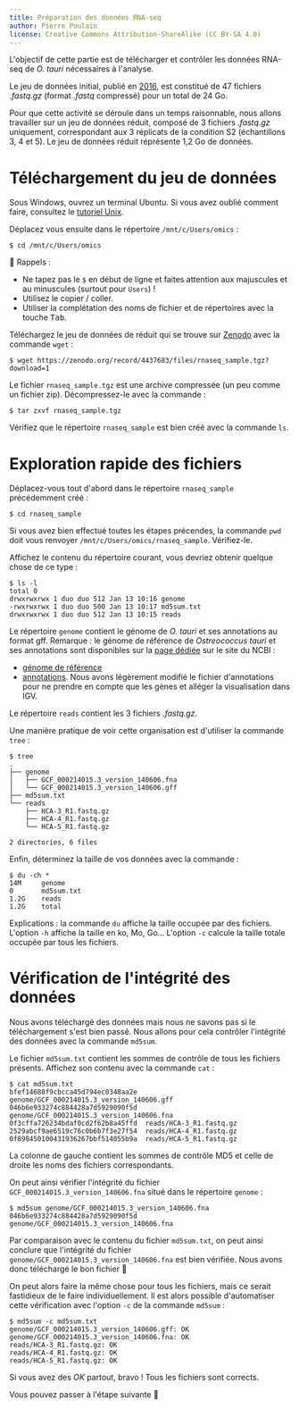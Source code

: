 ```yaml
---
title: Préparation des données RNA-seq
author: Pierre Poulain
license: Creative Commons Attribution-ShareAlike (CC BY-SA 4.0)
---
```


L'objectif de cette partie est de télécharger et contrôler les données RNA-seq de *O. tauri* nécessaires à l'analyse.

Le jeu de données initial, publié en [2016](https://bmcgenomics.biomedcentral.com/articles/10.1186/s12864-016-2666-6), est constitué de 47 fichiers *.fastq.gz* (format *.fastq* compressé) pour un total de 24 Go.

Pour que cette activité se déroule dans un temps raisonnable, nous allons travailler sur un jeu de données réduit, composé de 3 fichiers *.fastq.gz* uniquement, correspondant aux 3 réplicats de la condition S2 (échantillons 3, 4 et 5). Le jeu de données réduit réprésente 1,2 Go de données.

# Téléchargement du jeu de données

Sous Windows, ouvrez un terminal Ubuntu. Si vous avez oublié comment faire, consultez le [tutoriel Unix](https://omics-school.github.io/unix-tutorial/tutoriel/README).

Déplacez vous ensuite dans le répertoire `/mnt/c/Users/omics` :

```
$ cd /mnt/c/Users/omics
```

🔔 Rappels : 

- Ne tapez pas le `$` en début de ligne et faites attention aux majuscules et au minuscules (surtout pour `Users`) !
- Utilisez le copier / coller.
- Utiliser la complétation des noms de fichier et de répertoires avec la touche <kbd>Tab</kbd>.

Téléchargez le jeu de données de réduit qui se trouve sur [Zenodo](https://zenodo.org/record/4437683) avec la commande `wget` :

```
$ wget https://zenodo.org/record/4437683/files/rnaseq_sample.tgz?download=1
```

Le fichier `rnaseq_sample.tgz` est une archive compressée (un peu comme un fichier zip). Décompressez-le avec la commande :
```
$ tar zxvf rnaseq_sample.tgz
```

Vérifiez que le répertoire `rnaseq_sample` est bien créé avec la commande `ls`.

# Exploration rapide des fichiers

Déplacez-vous tout d'abord dans le répertoire `rnaseq_sample` précédemment créé :
```
$ cd rnaseq_sample
```

Si vous avez bien effectué toutes les étapes précendes, la commande `pwd` doit vous renvoyer `/mnt/c/Users/omics/rnaseq_sample`. Vérifiez-le.

Affichez le contenu du répertoire courant, vous devriez obtenir quelque chose de ce type :

```
$ ls -l
total 0
drwxrwxrwx 1 duo duo 512 Jan 13 10:16 genome
-rwxrwxrwx 1 duo duo 500 Jan 13 10:17 md5sum.txt
drwxrwxrwx 1 duo duo 512 Jan 13 10:15 reads
```

Le répertoire `genome` contient le génome de *O. tauri* et ses annotations au format gff. Remarque : le génome de référence de *Ostreococcus tauri* et ses annotations sont disponibles sur la [page dédiée](https://www.ncbi.nlm.nih.gov/genome/373?genome_assembly_id=352933) sur le site du NCBI :
- [génome de référence](ftp://ftp.ncbi.nlm.nih.gov/genomes/all/GCF/000/214/015/GCF_000214015.3_version_140606/GCF_000214015.3_version_140606_genomic.fna.gz)
- [annotations](ftp://ftp.ncbi.nlm.nih.gov/genomes/all/GCF/000/214/015/GCF_000214015.3_version_140606/GCF_000214015.3_version_140606_genomic.gff.gz). Nous avons légèrement modifié le fichier d'annotations pour ne prendre en compte que les gènes et alléger la visualisation dans IGV.

Le répertoire `reads` contient les 3 fichiers *.fastq.gz*.

Une manière pratique de voir cette organisation est d'utiliser la commande `tree` :

```
$ tree
.
├── genome
│   ├── GCF_000214015.3_version_140606.fna
│   └── GCF_000214015.3_version_140606.gff
├── md5sum.txt
└── reads
    ├── HCA-3_R1.fastq.gz
    ├── HCA-4_R1.fastq.gz
    └── HCA-5_R1.fastq.gz

2 directories, 6 files
```

Enfin, déterminez la taille de vos données avec la commande :
```
$ du -ch *
14M     genome
0       md5sum.txt
1.2G    reads
1.2G    total
```

Explications : la commande `du` affiche la taille occupée par des fichiers. L'option `-h` affiche la taille en ko, Mo, Go... L'option `-c` calcule la taille totale occupée par tous les fichiers.


# Vérification de l'intégrité des données

Nous avons téléchargé des données mais nous ne savons pas si le téléchargement s'est bien passé. Nous allons pour cela contrôler l'intégrité des données avec la commande `md5sum`.

Le fichier `md5sum.txt` contient les sommes de contrôle de tous les fichiers présents. Affichez son contenu avec la commande `cat` :

```
$ cat md5sum.txt
bfef14688f9cbcca45d794ec0348aa2e  genome/GCF_000214015.3_version_140606.gff
046b6e933274c884428a7d5929090f5d  genome/GCF_000214015.3_version_140606.fna
0f3cffa726234bdaf0cd2f62b8a45ffd  reads/HCA-3_R1.fastq.gz
2529abcf9ae6519c76c0b6b7f3e27f54  reads/HCA-4_R1.fastq.gz
0f898450100431936267bbf514055b9a  reads/HCA-5_R1.fastq.gz
```

La colonne de gauche contient les sommes de contrôle MD5 et celle de droite les noms des fichiers correspondants.

On peut ainsi vérifier l'intégrité du fichier `GCF_000214015.3_version_140606.fna` situé dans le répertoire `genome` :
```
$ md5sum genome/GCF_000214015.3_version_140606.fna
046b6e933274c884428a7d5929090f5d  genome/GCF_000214015.3_version_140606.fna
```

Par comparaison avec le contenu du fichier `md5sum.txt`, on peut ainsi conclure que l'intégrité du fichier `genome/GCF_000214015.3_version_140606.fna` est bien vérifiée. Nous avons donc téléchargé le bon fichier :tada:

On peut alors faire la même chose pour tous les fichiers, mais ce serait fastidieux de le faire individuellement. Il est alors possible d'automatiser cette vérification avec l'option `-c` de la commande `md5sum` :
```
$ md5sum -c md5sum.txt
genome/GCF_000214015.3_version_140606.gff: OK
genome/GCF_000214015.3_version_140606.fna: OK
reads/HCA-3_R1.fastq.gz: OK
reads/HCA-4_R1.fastq.gz: OK
reads/HCA-5_R1.fastq.gz: OK
```

Si vous avez des *OK* partout, bravo ! Tous les fichiers sont corrects.

Vous pouvez passer à l'étape suivante 🚀